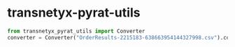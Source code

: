 # transnetyx-pyrat-utils


```python
from transnetyx_pyrat_utils import Converter
converter = Converter("OrderResults-2215183-638663954144327998.csv").convert()
```